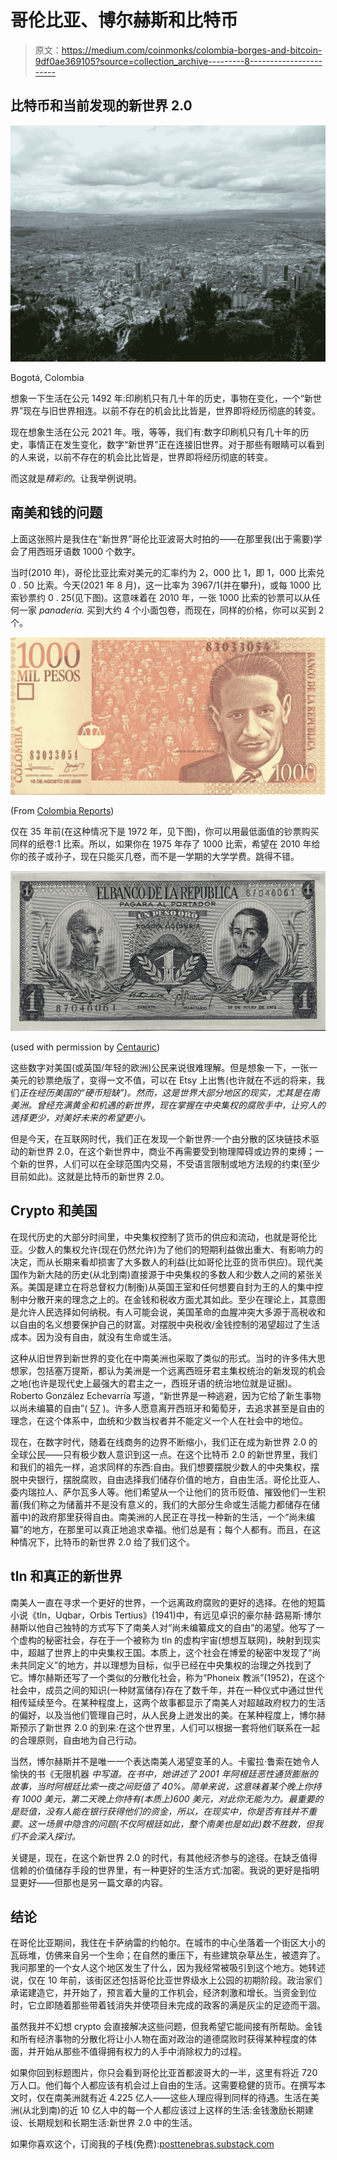 # 哥伦比亚、博尔赫斯和比特币

> 原文：<https://medium.com/coinmonks/colombia-borges-and-bitcoin-9df0ae369105?source=collection_archive---------8----------------------->

## 比特币和当前发现的新世界 2.0

![](img/21c777069a0b779e10eb4a5b89ae9264.png)

Bogotá, Colombia

想象一下生活在公元 1492 年:印刷机只有几十年的历史，事物在变化，一个“新世界”现在与旧世界相连。以前不存在的机会比比皆是，世界即将经历彻底的转变。

现在想象生活在公元 2021 年。哦，等等，我们有:数字印刷机只有几十年的历史，事情正在发生变化，数字“新世界”正在连接旧世界。对于那些有眼睛可以看到的人来说，以前不存在的机会比比皆是，世界即将经历彻底的转变。

而这就是*精彩的*。让我举例说明。

## 南美和钱的问题

上面这张照片是我住在“新世界”哥伦比亚波哥大时拍的——在那里我(出于需要)学会了用西班牙语数 1000 个数字。

当时(2010 年)，哥伦比亚比索对美元的汇率约为 2，000 比 1，即 1，000 比索兑 0 . 50 比索。今天(2021 年 8 月)，这一比率为 3967/1(并在攀升)，或每 1000 比索钞票约 0 . 25(见下图)。这意味着在 2010 年，一张 1000 比索的钞票可以从任何一家 *panadería.* 买到大约 4 个小面包卷，而现在，同样的价格，你可以买到 2 个。

![](img/56d90490440626f7b547d737818be326.png)

(From [Colombia Reports](https://colombiareports.com/colombia-peso-plunges-to-record-low-against-us-dollar/))

仅在 35 年前(在这种情况下是 1972 年，见下图)，你可以用最低面值的钞票购买同样的纸卷:1 比索。所以，如果你在 1975 年存了 1000 比索，希望在 2010 年给你的孩子或孙子，现在只能买几卷，而不是一学期的大学学费。跳得不错。

![](img/c752bfc0ed18cae046641d8270a47150.png)

(used with permission by [Centauric](https://www.etsy.com/shop/Centauric))

这些数字对美国(或英国/年轻的欧洲)公民来说很难理解。但是想象一下，一张一美元的钞票绝版了，变得一文不值，可以在 Etsy 上出售(也许就在不远的将来，我们*正在经历美国的“硬币短缺”)。然而，这是世界大部分地区的现实，尤其是在南美洲。曾经充满黄金和机遇的新世界，现在掌握在中央集权的腐败手中，让穷人的选择更少，对美好未来的希望更小。*

但是今天，在互联网时代，我们正在发现一个新世界:一个由分散的区块链技术驱动的新世界 2.0，在这个新世界中，商业不再需要受到物理障碍或边界的束缚；一个新的世界，人们可以在全球范围内交易，不受语言限制或地方法规的约束(至少目前如此)。这就是比特币的新世界 2.0。

## Crypto 和美国

在现代历史的大部分时间里，中央集权控制了货币的供应和流动，也就是哥伦比亚。少数人的集权允许(现在仍然允许)为了他们的短期利益做出重大、有影响力的决定，而从长期来看却损害了大多数人的利益(比如哥伦比亚的货币供应)。现代美国作为新大陆的历史(从北到南)直接源于中央集权的多数人和少数人之间的紧张关系。美国是建立在将总督权力(制衡)从英国王室和任何想要自封为王的人的集中控制中分散开来的理念之上的。在金钱和税收方面尤其如此。至少在理论上，其意图是允许人民选择如何纳税。有人可能会说，美国革命的血腥冲突大多源于高税收和以自由的名义想要保护自己的财富。对摆脱中央税收/金钱控制的渴望超过了生活成本。因为没有自由，就没有生命或生活。

这种从旧世界到新世界的变化在中南美洲也采取了类似的形式。当时的许多伟大思想家，包括塞万提斯，都认为美洲是一个远离西班牙君主集权统治的新发现的机会之地(也许是现代史上最强大的君主之一，西班牙语的统治地位就是证据)。Roberto González Echevarría 写道，“新世界是一种逃避，因为它给了新生事物以尚未编纂的自由”( [57](https://www.amazon.com/Myth-Archive-Narrative-Cambridge-Literature/dp/0521306825/ref=sr_1_1?dchild=1&keywords=myth+and+archive&qid=1627655527&sr=8-1) )。许多人愿意离开西班牙和葡萄牙，去追求甚至是自由的理念，在这个体系中，血统和少数当权者并不能定义一个人在社会中的地位。

现在，在数字时代，随着在线商务的边界不断缩小，我们正在成为新世界 2.0 的全球公民——只有极少数人意识到这一点。在这个比特币 2.0 的新世界里，我们和我们的祖先一样，追求同样的东西:自由。我们想要摆脱少数人的中央集权，摆脱中央银行，摆脱腐败，自由选择我们储存价值的地方，自由生活。哥伦比亚人、委内瑞拉人、萨尔瓦多人等。他们希望从一个让他们的货币贬值、摧毁他们一生积蓄(我们称之为储蓄并不是没有意义的，我们的大部分生命或生活能力都储存在储蓄中)的政府那里获得自由。南美洲的人民正在寻找一种新的生活，一个“尚未编纂”的地方，在那里可以真正地追求幸福。他们总是有；每个人都有。而且，在这种情况下，比特币的新世界 2.0 给了我们这个。

## tln 和真正的新世界

南美人一直在寻求一个更好的世界，一个远离政府腐败的更好的选择。在他的短篇小说《tln，Uqbar，Orbis Tertius》(1941)中，有远见卓识的豪尔赫·路易斯·博尔赫斯以他自己独特的方式写下了南美人对“尚未编纂成文的自由”的渴望。他写了一个虚构的秘密社会，存在于一个被称为 tln 的虚构宇宙(想想互联网)，映射到现实中，超越了世界上的中央集权王国。本质上，这个社会在博爱的秘密中发现了“尚未共同定义”的地方，并以理想为目标，似乎已经在中央集权的治理之外找到了它。博尔赫斯还写了一个类似的分散化社会，称为“Phoneix 教派”(1952)，在这个社会中，成员之间的知识(一种财富储存)存在了数千年，并在一种仪式中通过世代相传延续至今。在某种程度上，这两个故事都显示了南美人对超越政府权力的生活的偏好，以及当他们管理自己时，从人民身上迸发出的美。在某种程度上，博尔赫斯预示了新世界 2.0 的到来:在这个世界里，人们可以根据一套将他们联系在一起的合理原则，自由地为自己行动。

当然，博尔赫斯并不是唯一一个表达南美人渴望变革的人。卡蜜拉·鲁索在她令人愉快的书《无限机器 *中写道。在书中，她讲述了 2001 年阿根廷恶性通货膨胀的故事，当时阿根廷比索一夜之间贬值了 40%。简单来说，这意味着某个晚上你持有 1000 美元，第二天晚上你持有(本质上)600 美元，对此你无能为力。最重要的是贬值，没有人能在银行获得他们的资金，所以，在现实中，你是否有钱并不重要。这一场景中隐含的问题(不仅阿根廷如此，整个南美也是如此)数不胜数，但我们不会深入探讨。*

关键是，现在，在这个新世界 2.0 的时代，有其他经济参与的途径。在缺乏值得信赖的价值储存手段的世界里，有一种更好的生活方式:加密。我说的更好是指明显更好——但那也是另一篇文章的内容。

## 结论

在哥伦比亚期间，我住在卡萨纳雷的约帕尔。在城市的中心坐落着一个街区大小的瓦砾堆，仿佛来自另一个生命；在自然的重压下，有些建筑杂草丛生，被遗弃了。我问那里的一个女人这个地区发生了什么，因为我经常被吸引到这个地方。她转述说，仅在 10 年前，该街区还包括哥伦比亚世界级水上公园的初期阶段。政治家们承诺建造它，并开始了，预言着大量的工作机会，经济刺激和增长。当资金到位时，它立即随着那些带着钱消失并使项目未完成的政客的满是灰尘的足迹而干涸。

虽然我并不幻想 crypto 会直接解决这些问题，但我希望它能间接有所帮助。金钱和所有经济事物的分散化将让小人物在面对政治的道德腐败时获得某种程度的体面，并开始从那些不值得拥有权力的人手中消除权力的过程。

如果你回到标题图片，你只会看到哥伦比亚首都波哥大的一半，这里有将近 720 万人口。他们每个人都应该有机会过上自由的生活。这需要稳健的货币。在撰写本文时，仅在南美洲就有近 4.225 亿人——这些人理应得到同样的待遇。生活在美洲(从北到南)的近 10 亿人中的每一个人都应该过上这样的生活:金钱激励长期建设、长期规划和长期生活:新世界 2.0 中的生活。

如果你喜欢这个，订阅我的子栈(免费):[posttenebras.substack.com](https://posttenebras.substack.com/)